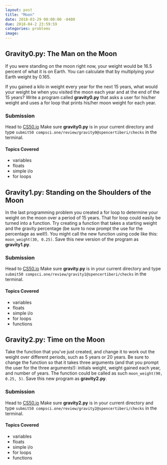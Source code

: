 ```yaml
---
layout: post
title: "Moon"
date: 2018-03-29 00:00:00 -0400
due: 2018-04-2 23:59:59
categories: problems
image:
---
```


## Gravity0.py: The Man on the Moon
If you were standing on the moon right now, your weight would be 16.5 percent of what it is on Earth. You can calculate that by multiplying your Earth weight by 0.165.

If you gained a kilo in weight every year for the next 15 years, what would your weight be when you visited the moon each year and at the end of the 15 years? Write a program called **gravity0.py** that asks a user for his/her weight and uses a for loop that prints his/her moon weight for each year.

### Submission
Head to [CS50.io](cs50.io) Make sure **gravity0.py** is in your current directory and type `submit50 compsci.one/review/gravity0@spencertiberi/checks` in the terminal.

#### Topics Covered
- variables
- floats
- simple i/o
- for loops

## Gravity1.py: Standing on the Shoulders of the Moon
In the last programming problem you created a for loop to determine your weight on the moon over a period of 15 years. That for loop could easily be turned into a function. Try creating a function that takes a starting weight and the gravity percentage (be sure to now prompt the use for the percentage as well!). You might call the new function using code like this: `moon_weight(30, 0.25)`. Save this new version of the program as **gravity1.py**.

### Submission
Head to [CS50.io](cs50.io) Make sure **gravity.py** is in your current directory and type `submit50 compsci.one/review/gravity1@spencertiberi/checks` in the terminal.

#### Topics Covered
- variables
- floats
- simple i/o
- for loops
- functions

## Gravity2.py: Time on the Moon
Take the function that you've just created, and change it to work out the weight over different periods, such as 5 years or 20 years. Be sure to change the function so that it takes three arguments (and that you prompt the user for the three arguments!): initials weight, weight gained each year, and number of years. The function could be called as such `moon_weight(90, 0.25, 5)`. Save this new program as **gravity2.py**.

### Submission
Head to [CS50.io](cs50.io) Make sure **gravity2.py** is in your current directory and type `submit50 compsci.one/review/gravity2@spencertiberi/checks` in the terminal.

#### Topics Covered
- variables
- floats
- simple i/o
- for loops
- functions
